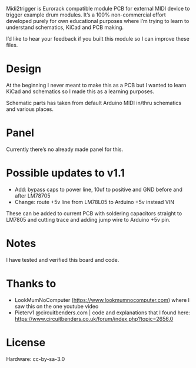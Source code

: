 Midi2trigger is Eurorack compatible module PCB for external MIDI device to trigger example drum modules. It’s a 100% non-commercial effort developed purely for own educational purposes where I’m trying to learn to understand schematics, KiCad and PCB making.

I’d like to hear your feedback if you built this module so I can improve these files.

# Design
At the beginning I never meant to make this as a PCB but I wanted to learn KiCad and schematics so I made this as a learning purposes.

Schematic parts has taken from default Arduino MIDI in/thru schematics and various places.

# Panel
Currently there’s no already made panel for this.

# Possible updates to v1.1
- Add: bypass caps to power line, 10uf to positive and GND before and after LM78705
- Change: route +5v line from LM78L05 to Arduino +5v instead VIN

These can be added to current PCB with soldering capacitors straight to LM7805 and cutting trace and adding jump wire to Arduino +5v pin.

# Notes
I have tested and verified this board and code.

# Thanks to
- LookMumNoComputer (https://www.lookmumnocomputer.com) where I saw this on the one youtube video
- Pieterv1 @circuitbenders.com | code and explanations that I found here: https://www.circuitbenders.co.uk/forum/index.php?topic=2656.0 

# License
Hardware: cc-by-sa-3.0
